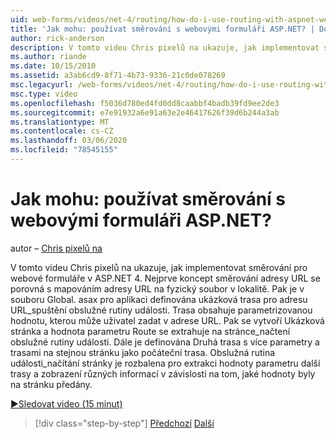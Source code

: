 ```yaml
---
uid: web-forms/videos/net-4/routing/how-do-i-use-routing-with-aspnet-web-forms
title: 'Jak mohu: používat směrování s webovými formuláři ASP.NET? | Dokumenty Microsoft'
author: rick-anderson
description: V tomto videu Chris pixelů na ukazuje, jak implementovat směrování pro webové formuláře v ASP.NET 4. Nejprve koncept směrování adresy URL se porovná s mapováním adresy URL na p...
ms.author: riande
ms.date: 10/15/2010
ms.assetid: a3ab6cd9-8f71-4b73-9336-21c0de078269
msc.legacyurl: /web-forms/videos/net-4/routing/how-do-i-use-routing-with-aspnet-web-forms
msc.type: video
ms.openlocfilehash: f5036d780ed4fd0dd8caabbf4badb39fd9ee2de3
ms.sourcegitcommit: e7e91932a6e91a63e2e46417626f39d6b244a3ab
ms.translationtype: MT
ms.contentlocale: cs-CZ
ms.lasthandoff: 03/06/2020
ms.locfileid: "78545155"
---
```

# <a name="how-do-i-use-routing-with-aspnet-web-forms"></a>Jak mohu: používat směrování s webovými formuláři ASP.NET?

autor – [Chris pixelů na](https://twitter.com/chrispels)

V tomto videu Chris pixelů na ukazuje, jak implementovat směrování pro webové formuláře v ASP.NET 4. Nejprve koncept směrování adresy URL se porovná s mapováním adresy URL na fyzický soubor v lokalitě. Pak je v souboru Global. asax pro aplikaci definována ukázková trasa pro adresu URL\_spuštění obslužné rutiny události. Trasa obsahuje parametrizovanou hodnotu, kterou může uživatel zadat v adrese URL. Pak se vytvoří Ukázková stránka a hodnota parametru Route se extrahuje na stránce\_načtení obslužné rutiny události. Dále je definována Druhá trasa s více parametry a trasami na stejnou stránku jako počáteční trasa. Obslužná rutina události\_načítání stránky je rozbalena pro extrakci hodnoty parametru další trasy a zobrazení různých informací v závislosti na tom, jaké hodnoty byly na stránku předány.

[&#9654;Sledovat video (15 minut)](https://channel9.msdn.com/Blogs/ASP-NET-Site-Videos/how-do-i-use-routing-with-aspnet-web-forms)

> [!div class="step-by-step"]
> [Předchozí](aspnet-4-quick-hit-outbound-webforms-routing.md)
> [Další](how-do-i-work-with-urls-in-aspnet-routing.md)
